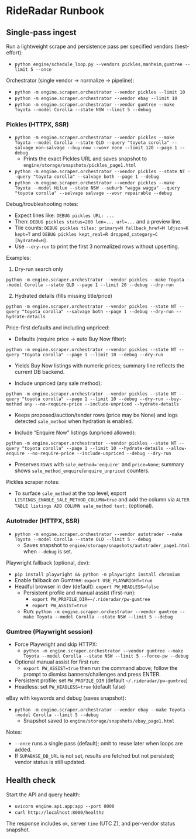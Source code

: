 # RideRadar Runbook

## Single-pass ingest

Run a lightweight scrape and persistence pass per specified vendors (best-effort):

- `python engine/schedule_loop.py --vendors pickles,manheim,gumtree --limit 5 --once`

Orchestrator (single vendor → normalize → pipeline):

- `python -m engine.scraper.orchestrator --vendor pickles --limit 10`
- `python -m engine.scraper.orchestrator --vendor ebay --limit 10`
- `python -m engine.scraper.orchestrator --vendor gumtree --make Toyota --model Corolla --state NSW --limit 5 --debug`
### Pickles (HTTPX, SSR)

- `python -m engine.scraper.orchestrator --vendor pickles --make Toyota --model Corolla --state QLD --query "toyota corolla" --salvage non-salvage --buy-now --wovr none --limit 120 --page 1 --debug`
  - Prints the exact Pickles URL and saves snapshot to `engine/storage/snapshots/pickles_page1.html`
- `python -m engine.scraper.orchestrator --vendor pickles --state NT --query "toyota corolla" --salvage both --page 1 --debug`
- `python -m engine.scraper.orchestrator --vendor pickles --make Toyota --model Hilux --state NSW --suburb "wagga wagga" --query "toyota corolla" --salvage salvage --wovr repairable --debug`

Debug/troubleshooting notes:
- Expect lines like: `DEBUG pickles URL: ...`
- Then: `DEBUG pickles status=200 len=... url=...` and a preview line.
- Tile counts: `DEBUG pickles tiles: primary=N fallback_href=M ldjson=K kept=T` and `DEBUG pickles kept_real=R dropped_category=C [hydrated=H]`.
- Use `--dry-run` to print the first 3 normalized rows without upserting.

Examples:

1) Dry-run search only

```
python -m engine.scraper.orchestrator --vendor pickles --make Toyota --model Corolla --state QLD --page 1 --limit 20 --debug --dry-run
```

2) Hydrated details (fills missing title/price)

```
python -m engine.scraper.orchestrator --vendor pickles --state NT --query "toyota corolla" --salvage both --page 1 --debug --dry-run --hydrate-details
```

Price-first defaults and including unpriced:

- Defaults (require price → auto Buy Now filter):

```
python -m engine.scraper.orchestrator --vendor pickles --state NT --query "toyota corolla" --page 1 --limit 10 --debug --dry-run
```
- Yields Buy Now listings with numeric prices; summary line reflects the current DB backend.

- Include unpriced (any sale method):

```
python -m engine.scraper.orchestrator --vendor pickles --state NT --query "toyota corolla" --page 1 --limit 10 --debug --dry-run --buy-method any --no-require-price --include-unpriced --hydrate-details
```
- Keeps proposed/auction/tender rows (price may be None) and logs detected `sale_method` when hydration is enabled.

- Include “Enquire Now” listings (unpriced allowed):

```
python -m engine.scraper.orchestrator --vendor pickles --state NT --query "toyota corolla" --page 1 --limit 10 --hydrate-details --allow-enquire --no-require-price --include-unpriced --debug --dry-run
```
 - Preserves rows with `sale_method='enquire'` and `price=None`; summary shows `sale_method_enquire`/`enquire_unpriced` counters.

Pickles scraper notes:
- To surface `sale_method` at the top level, export `LISTINGS_ENABLE_SALE_METHOD_COLUMN=true` and add the column via `ALTER TABLE listings ADD COLUMN sale_method text;` (optional).
### Autotrader (HTTPX, SSR)

- `python -m engine.scraper.orchestrator --vendor autotrader --make Toyota --model Corolla --state QLD --limit 5 --debug`
  - Saves snapshot to `engine/storage/snapshots/autotrader_page1.html` when `--debug` is set.

Playwright fallback (optional, dev):

- `pip install playwright && python -m playwright install chromium`
- Enable fallback on Gumtree: `export USE_PLAYWRIGHT=true`
- Headful browser in dev (default): `export PW_HEADLESS=false`
  - Persistent profile and manual assist (first-run):
    - `export PW_PROFILE_DIR=~/.rideradar/pw-gumtree`
    - `export PW_ASSIST=true`
  - Run: `python -m engine.scraper.orchestrator --vendor gumtree --make Toyota --model Corolla --state NSW --limit 5 --debug`
### Gumtree (Playwright session)

- Force Playwright and skip HTTPX:
  - `python -m engine.scraper.orchestrator --vendor gumtree --make Toyota --model Corolla --state NSW --limit 5 --force-pw --debug`
- Optional manual assist for first run:
  - `export PW_ASSIST=true` then run the command above; follow the prompt to dismiss banners/challenges and press ENTER.
- Persistent profile: set `PW_PROFILE_DIR` (default `~/.rideradar/pw-gumtree`)
- Headless: set `PW_HEADLESS=true` (default false)

eBay with keywords and debug (saves snapshot):

- `python -m engine.scraper.orchestrator --vendor ebay --make Toyota --model Corolla --limit 5 --debug`
  - Snapshot saved to `engine/storage/snapshots/ebay_page1.html`

Notes:
- `--once` runs a single pass (default); omit to reuse later when loops are added.
- If `SUPABASE_DB_URL` is not set, results are fetched but not persisted; vendor status is still updated.

## Health check

Start the API and query health:

- `uvicorn engine.api.app:app --port 8000`
- `curl http://localhost:8000/healthz`

The response includes `ok`, server `time` (UTC Z), and per-vendor status snapshot.
